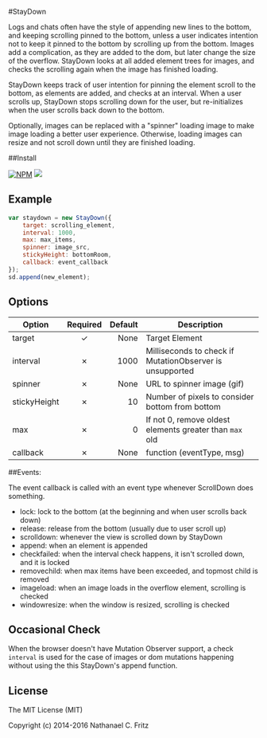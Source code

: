 #StayDown

Logs and chats often have the style of appending new lines to the bottom, and keeping
scrolling pinned to the bottom, unless a user indicates intention not to keep it
pinned to the bottom by scrolling up from the bottom.
Images add a complication, as they are added to the dom, but later change the size
of the overflow.
StayDown looks at all added element trees for images, and checks the scrolling again
when the image has finished loading.

StayDown keeps track of user intention for pinning the element scroll to the bottom,
as elements are added, and checks at an interval.
When a user scrolls up, StayDown stops scrolling down for the user, but re-initializes
when the user scrolls back down to the bottom.

Optionally, images can be replaced with a "spinner" loading image to make image loading
a better user experience. Otherwise, loading images can resize and not scroll down
until they are finished loading.

##Install

[![NPM](https://nodei.co/npm/staydown.png?compact=true)](https://npmjs.org/package/staydown)
![](https://img.shields.io/npm/dm/staydown.svg)

## Example

```js
var staydown = new StayDown({
    target: scrolling_element,
    interval: 1000,
    max: max_items,
    spinner: image_src,
    stickyHeight: bottomRoom,
    callback: event_callback
});
sd.append(new_element);
```

## Options

| Option       | Required | Default | Description                                              |
|--------------|:--------:|--------:|----------------------------------------------------------|
| target       |        ✓ | None    | Target Element                                           |
| interval     |        ✗ | 1000    | Milliseconds to check if MutationObserver is unsupported |
| spinner      |        ✗ | None    | URL to spinner image (gif)                               |
| stickyHeight |        ✗ | 10      | Number of pixels to consider bottom from bottom          |
| max          |        ✗ | 0       | If not 0, remove oldest elements greater than `max` old  |
| callback     |        ✗ | None    | function (eventType, msg)                                |


##Events:

The event callback is called with an event type whenever ScrollDown does something.

* lock: lock to the bottom (at the beginning and when user scrolls back down)
* release: release from the bottom (usually due to user scroll up)
* scrolldown: whenever the view is scrolled down by StayDown
* append: when an element is appended
* checkfailed: when the interval check happens, it isn't scrolled down, and it is locked
* removechild: when max items have been exceeded, and topmost child is removed
* imageload: when an image loads in the overflow element, scrolling is checked
* windowresize: when the window is resized, scrolling is checked

## Occasional Check

When the browser doesn't have Mutation Observer support, a check `interval` is used for the case of
images or dom mutations happening without using the this StayDown's append function.

## License

The MIT License (MIT)

Copyright (c) 2014-2016 Nathanael C. Fritz

